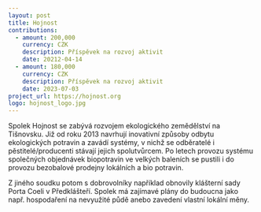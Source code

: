 ```yaml
---
layout: post
title: Hojnost
contributions:
  - amount: 200,000
    currency: CZK
    description: Příspěvek na rozvoj aktivit
    date: 20212-04-14
  - amount: 180,000
    currency: CZK
    description: Příspěvek na rozvoj aktivit
    date: 2023-07-03
project_url: https://hojnost.org
logo: hojnost_logo.jpg
---
```


Spolek Hojnost se zabývá rozvojem ekologického zemědělství na Tišnovsku. Již od roku 2013 navrhují inovativní způsoby odbytu ekologických potravin a zavádí systémy, v nichž se odběratelé i pěstitelé/producenti stávají jejich spolutvůrcem. Po letech provozu systému společných objednávek biopotravin ve velkých baleních se pustili i do provozu bezobalové prodejny lokálních a bio potravin.

Z jiného soudku potom s dobrovolníky například obnovily klášterní sady Porta Coeli v Předklášteří. Spolek má zajímavé plány do budoucna jako např. hospodaření na nevyužité půdě anebo zavedení vlastní lokální měny.
